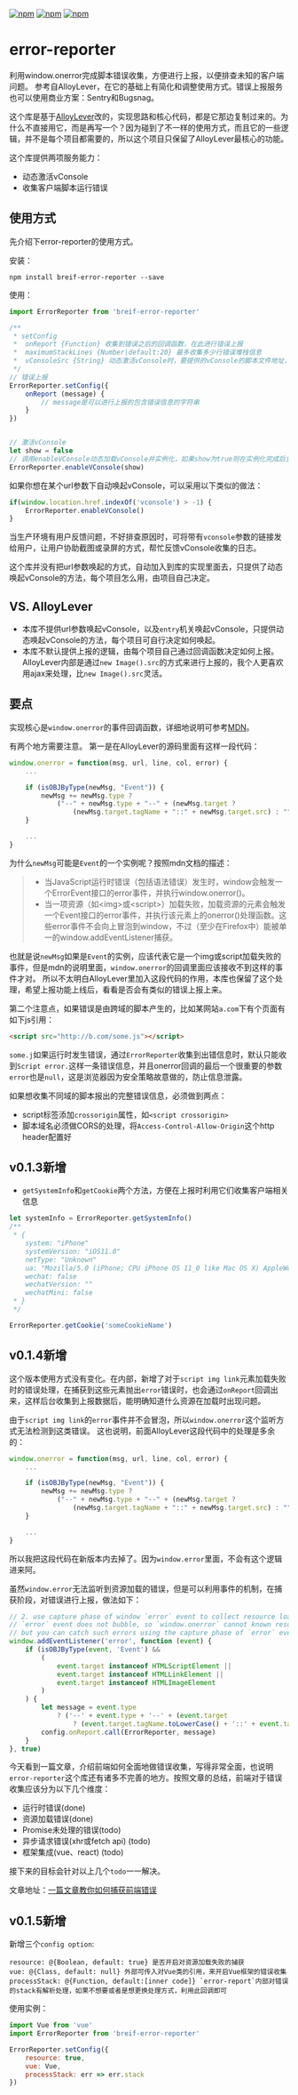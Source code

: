 [![npm](https://img.shields.io/npm/dm/breif-error-reporter.svg)](https://www.npmjs.com/package/breif-error-reporter)
[![npm](https://img.shields.io/npm/v/breif-error-reporter.svg)](https://www.npmjs.com/package/breif-error-reporter)
[![npm](https://img.shields.io/npm/l/breif-error-reporter.svg)](https://www.npmjs.com/package/breif-error-reporter)


# error-reporter
利用window.onerror完成脚本错误收集，方便进行上报，以便排查未知的客户端问题。 参考自AlloyLever，在它的基础上有简化和调整使用方式。错误上报服务也可以使用商业方案：Sentry和Bugsnag。

这个库是基于[AlloyLever](https://github.com/AlloyTeam/AlloyLever)改的，实现思路和核心代码，都是它那边复制过来的。为什么不直接用它，而是再写一个？因为碰到了不一样的使用方式，而且它的一些逻辑，并不是每个项目都需要的，所以这个项目只保留了AlloyLever最核心的功能。

这个库提供两项服务能力：
* 动态激活vConsole
* 收集客户端脚本运行错误

## 使用方式
先介绍下error-reporter的使用方式。

安装：
```
npm install breif-error-reporter --save
```

使用：
```js
import ErrorReporter from 'breif-error-reporter'

/**
 * setConfig
 *  onReport {Function} 收集到错误之后的回调函数，在此进行错误上报
 *  maximumStackLines {Number|default:20} 最多收集多少行错误堆栈信息
 *  vConsoleSrc {String} 动态激活vConsole时，要提供的vConsole的脚本文件地址，默认值使用的是Bootcss提供的cdn地址
 */
// 错误上报
ErrorReporter.setConfig({
    onReport (message) {
        // message是可以进行上报的包含错误信息的字符串
    }
})


// 激活vConsole
let show = false
// 调用enableVConsole动态加载vConsole并实例化，如果show为true则在实例化完成后立即展示vConsole
ErrorReporter.enableVConsole(show)
```

如果你想在某个url参数下自动唤起vConsole，可以采用以下类似的做法：
```js
if(window.location.href.indexOf('vconsole') > -1) {
    ErrorReporter.enableVConsole()
}
```
当生产环境有用户反馈问题，不好排查原因时，可将带有`vconsole`参数的链接发给用户，让用户协助截图或录屏的方式，帮忙反馈vConsole收集的日志。

这个库并没有把url参数唤起的方式，自动加入到库的实现里面去，只提供了动态唤起vConsole的方法，每个项目怎么用，由项目自己决定。


## VS. AlloyLever
* 本库不提供url参数唤起vConsole，以及`entry`机关唤起vConsole，只提供动态唤起vConsole的方法，每个项目可自行决定如何唤起。
* 本库不默认提供上报的逻辑，由每个项目自己通过回调函数决定如何上报。 AlloyLever内部是通过`new Image().src`的方式来进行上报的，我个人更喜欢用ajax来处理，比`new Image().src`灵活。

## 要点
实现核心是`window.onerror`的事件回调函数，详细地说明可参考[MDN](https://developer.mozilla.org/zh-CN/docs/Web/API/GlobalEventHandlers/onerror)。

有两个地方需要注意。 第一是在AlloyLever的源码里面有这样一段代码：
```js
window.onerror = function(msg, url, line, col, error) {
    ...

    if (isOBJByType(newMsg, "Event")) {
        newMsg += newMsg.type ?
            ("--" + newMsg.type + "--" + (newMsg.target ?
                (newMsg.target.tagName + "::" + newMsg.target.src) : "")) : ""
    }

    ...
}
```
为什么`newMsg`可能是`Event`的一个实例呢？按照mdn文档的描述：
> * 当JavaScript运行时错误（包括语法错误）发生时，window会触发一个ErrorEvent接口的error事件，并执行window.onerror()。
> * 当一项资源（如\<img\>或\<script\>）加载失败，加载资源的元素会触发一个Event接口的error事件，并执行该元素上的onerror()处理函数。这些error事件不会向上冒泡到window，不过（至少在Firefox中）能被单一的window.addEventListener捕获。

也就是说`newMsg`如果是`Event`的实例，应该代表它是一个img或script加载失败的事件，但是mdn的说明里面，`window.onerror`的回调里面应该接收不到这样的事件才对。 所以不太明白AlloyLever里加入这段代码的作用，本库也保留了这个处理，希望上报功能上线后，看看是否会有类似的错误上报上来。

第二个注意点，如果错误是由跨域的脚本产生的，比如某网站`a.com`下有个页面有如下js引用：
```html
<script src="http://b.com/some.js"></script>
```
`some.j`如果运行时发生错误，通过`ErrorReporter`收集到出错信息时，默认只能收到`Script error.`这样一条错误信息，并且onerror回调的最后一个很重要的参数`error`也是`null`，这是浏览器因为安全策略故意做的，防止信息泄露。

如果想收集不同域的脚本报出的完整错误信息，必须做到两点：
* script标签添加`crossorigin`属性，如`<script crossorigin>`
* 脚本域名必须做CORS的处理，将`Access-Control-Allow-Origin`这个http header配置好

## v0.1.3新增
* `getSystemInfo`和`getCookie`两个方法，方便在上报时利用它们收集客户端相关信息
```js
let systemInfo = ErrorReporter.getSystemInfo()
/**
 * {
    system: "iPhone"
    systemVersion: "iOS11.0"
    netType: "Unknown"
    ua: "Mozilla/5.0 (iPhone; CPU iPhone OS 11_0 like Mac OS X) AppleWebKit/604.1.38 ..."
    wechat: false
    wechatVersion: ""
    wechatMini: false
 * }
 */

ErrorReporter.getCookie('someCookieName')
```

## v0.1.4新增
这个版本使用方式没有变化。在内部，新增了对于`script img link`元素加载失败时的错误处理，在捕获到这些元素抛出`error`错误时，也会通过`onReport`回调出来，这样后台收集到上报数据后，能明确知道什么资源在加载时出现问题。

由于`script img link`的`error`事件并不会冒泡，所以`window.onerror`这个监听方式无法检测到这类错误。 这也说明，前面AlloyLever这段代码中的处理是多余的：
```js
window.onerror = function(msg, url, line, col, error) {
    ...

    if (isOBJByType(newMsg, "Event")) {
        newMsg += newMsg.type ?
            ("--" + newMsg.type + "--" + (newMsg.target ?
                (newMsg.target.tagName + "::" + newMsg.target.src) : "")) : ""
    }

    ...
}
```
所以我把这段代码在新版本内去掉了。因为`window.error`里面，不会有这个逻辑进来阿。

虽然`window.error`无法监听到资源加载的错误，但是可以利用事件的机制，在捕获阶段，对错误进行上报，做法如下：
```js
// 2. use capture phase of window `error` event to collect resource loading errors
// `error` event does not bubble, so `window.onerror` cannot known resource loading errors
// but you can catch such errors using the capture phase of `error` event
window.addEventListener('error', function (event) {
    if (isOBJByType(event, 'Event') &&
        (
            event.target instanceof HTMLScriptElement ||
            event.target instanceof HTMLLinkElement ||
            event.target instanceof HTMLImageElement
        )
    ) {
        let message = event.type
            ? ('--' + event.type + '--' + (event.target
                ? (event.target.tagName.toLowerCase() + '::' + event.target.src) : '')) : ''
        config.onReport.call(ErrorReporter, message)
    }
}, true)
```

今天看到一篇文章，介绍前端如何全面地做错误收集，写得非常全面，也说明`error-reporter`这个库还有诸多不完善的地方。按照文章的总结，前端对于错误收集应该分为以下几个维度：
* 运行时错误(done)
* 资源加载错误(done)
* Promise未处理的错误(todo)
* 异步请求错误(xhr或fetch api) (todo)
* 框架集成(vue、react) (todo)

接下来的目标会针对以上几个`todo`一一解决。

文章地址：[一篇文章教你如何捕获前端错误](https://mp.weixin.qq.com/s/E51lKQOojsvhHvACIyXwhw)

## v0.1.5新增
新增三个`config option`:
```
resource: @{Boolean, default: true} 是否开启对资源加载失败的捕获
vue: @{Class, default: null} 外部可传入对Vue类的引用，来开启Vue框架的错误收集
processStack: @{Function, default:[inner code]} `error-report`内部对错误的stack有解析处理，如果不想要或者是想更换处理方式，利用此回调即可
```

使用实例：
```js
import Vue from 'vue'
import ErrorReporter from 'breif-error-reporter'

ErrorReporter.setConfig({
    resource: true,
    vue: Vue,
    processStack: err => err.stack
})
```